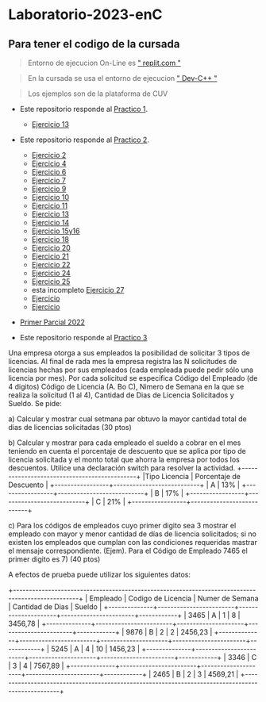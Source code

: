 # Laboratorio-2023-enC
## Para tener el codigo de la cursada 

> Entorno de ejecucion On-Line es [ " replit.com " ](https://replit.com/)



> En la cursada se usa el  entorno de ejecucion  [ " Dev-C++ " ](https://www.embarcadero.com/es/free-tools/dev-cpp)


> Los ejemplos son de la plataforma de CUV 

* Este repositorio responde al [Practico 1](https://github.com/GregorioNavarrete/Laboratorio-2023-enC/blob/main/Trabajo%20Pr%C3%A1ctico%201-2023.pdf
 "Pdf del practico2").
  * [Ejercicio 13 ](https://github.com/GregorioNavarrete/Laboratorio-2023-enC/blob/main/TP1-Ejer13.c)



* Este repositorio responde al [Practico 2](https://github.com/GregorioNavarrete/Laboratorio-2023-enC/blob/main/Trabajo%20Practico%202-2023.pdf
 "Pdf del practico2").
 

  * [Ejercicio 2 ](https://github.com/GregorioNavarrete/Laboratorio-2023-enC/blob/main/TP2-Ejer2.c)
  * [Ejercicio 4 ](https://github.com/GregorioNavarrete/Laboratorio-2023-enC/blob/main/TP2-Ejer4.c)
  * [Ejercicio 6 ](https://github.com/GregorioNavarrete/Laboratorio-2023-enC/blob/main/TP2-Ejer6.c)
  * [Ejercicio 7 ](https://github.com/GregorioNavarrete/Laboratorio-2023-enC/blob/main/TP2-Ejer7.c)
  * [Ejercicio 9 ](https://github.com/GregorioNavarrete/Laboratorio-2023-enC/blob/main/TP2-Ejer9.c)
  * [Ejercicio 10 ](https://github.com/GregorioNavarrete/Laboratorio-2023-enC/blob/main/TP2-Ejer10.c)
  * [Ejercicio 11 ](https://github.com/GregorioNavarrete/Laboratorio-2023-enC/blob/main/TP2-Ejer11.c)
  * [Ejercicio 13 ](https://github.com/GregorioNavarrete/Laboratorio-2023-enC/blob/main/TP2-Ejer13.c)
  * [Ejercicio 14 ](https://github.com/GregorioNavarrete/Laboratorio-2023-enC/blob/main/TP2-Ejer14.c)
  * [Ejercicio 15y16 ](https://github.com/GregorioNavarrete/Laboratorio-2023-enC/blob/main/TP2-Ejer15y16.c)
  * [Ejercicio 18 ](https://github.com/GregorioNavarrete/Laboratorio-2023-enC/blob/main/TP2-Ejer18.c)
  * [Ejercicio 20 ](https://github.com/GregorioNavarrete/Laboratorio-2023-enC/blob/main/TP2-Ejer20.c)
  * [Ejercicio 21 ](https://github.com/GregorioNavarrete/Laboratorio-2023-enC/blob/main/TP2-Ejer21.c)
  * [Ejercicio 22 ](https://github.com/GregorioNavarrete/Laboratorio-2023-enC/blob/main/TP2-Ejer22.c)
  * [Ejercicio 24 ](https://github.com/GregorioNavarrete/Laboratorio-2023-enC/blob/main/TP2-Ejer24.c)
  * [Ejercicio 25](https://github.com/GregorioNavarrete/Laboratorio-2023-enC/blob/main/TP2-Ejer25.c)
  * esta incompleto [Ejercicio 27](https://github.com/GregorioNavarrete/Laboratorio-2023-enC/blob/main/TP2-Ejer27.c)
  * [Ejercicio ]()
  * [Ejercicio ]()

* [Primer Parcial 2022](https://github.com/GregorioNavarrete/Laboratorio-2023-enC/blob/main/PrimerParcial2022.jpeg)

* Este repositorio responde al [Practico 3](dsada)

Una empresa otorga a sus empleados la posibilidad de solicitar 3 tipos de licencias. Al final de rada mes la empresa registra las N solicitudes de licencias hechas por sus empleados (cada empleada puede pedir sólo una licencia por mes). Por cada solicitud se especifica Código del Empleado (de 4 digitos) Código de Licencia (A. Bo C), Nimero de Semana en la que se realiza la solicitud (1 al 4), Cantidad de Dias de Licencia Solicitados y Sueldo. Se pide:

a) Calcular y mostrar cual setmana par obtuvo la mayor cantidad total de dias de licencias solicitadas (30 ptos)

b) Calcular y mostrar para cada empleado el sueldo a cobrar en el mes teniendo en cuenta el porcentaje de descuento que se aplica por tipo de licencia solicitada y el monto total que ahorra la empresa por todos los descuentos. Utilice una declaración switch para resolver la actividad.
+---------------------------------------------+
|Tipo Licencia    |  Porcentaje de Descuento  |
+-----------------+---------------------------+
|     A           |            13%            |
+-----------------+---------------------------+
|     B           |            17%            |
+-----------------+---------------------------+
|     C           |           21%             |
+-----------------+---------------------------+

c) Para los códigos de empleados cuyo primer digito sea 3 mostrar el empleado con mayor y menor cantidad de días de licencia solicitados; si no existen los empleados que cumplan con las condiciones requeridas mastrar el mensaje correspondiente. (Ejem). Para el Código de Empleado 7465 el primer digito es 7) (40 ptos)

A efectos de prueba puede utilizar los siguientes datos:

+--------------------------------------------------------------------------------------------------+
|   Empleado   |  Codigo  de Licencia   |   Numer de Semana   |   Cantidad de Dias    |   Sueldo   |
+--------------+------------------------+---------------------+-----------------------+------------+
|  3465        |          A             |           1         |         8             |  3456,78   |
+--------------+------------------------+---------------------+-----------------------+------------+
|  9876        |          B             |          2          |          2            |  2456,23   |
+--------------+------------------------+---------------------+-----------------------+------------+
| 5245         |          A             |          4          |         10            |  1456,23   |
+--------------+------------------------+---------------------+-----------------------+------------+
|  3346        |          C             |           3         |            4          |  7567,89   |
+--------------+------------------------+---------------------+-----------------------+------------+
|  2465        |          B             |           2         |           3           |  4569,21   |
+--------------------------------------------------------------------------------------------------+
